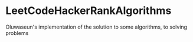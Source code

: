 # LeetCodeHackerRankAlgorithms

Oluwaseun's implementation of the solution to some algorithms, to solving problems
